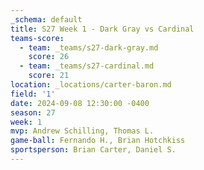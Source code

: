 ```yaml
---
_schema: default
title: S27 Week 1 - Dark Gray vs Cardinal
teams-score:
  - team: _teams/s27-dark-gray.md
    score: 26
  - team: _teams/s27-cardinal.md
    score: 21
location: _locations/carter-baron.md
field: '1'
date: 2024-09-08 12:30:00 -0400
season: 27
week: 1
mvp: Andrew Schilling, Thomas L.
game-ball: Fernando H., Brian Hotchkiss
sportsperson: Brian Carter, Daniel S.
---
```


